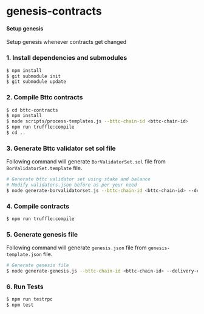 # genesis-contracts

#### Setup genesis

Setup genesis whenever contracts get changed
### 1. Install dependencies and submodules
```bash
$ npm install
$ git submodule init
$ git submodule update
```

### 2. Compile Bttc contracts
```bash
$ cd bttc-contracts
$ npm install
$ node scripts/process-templates.js --bttc-chain-id <bttc-chain-id>
$ npm run truffle:compile
$ cd ..
```

### 3. Generate Bttc validator set sol file

Following command will generate `BorValidatorSet.sol` file from `BorValidatorSet.template` file.

```bash
# Generate bttc validator set using stake and balance
# Modify validators.json before as per your need
$ node generate-borvalidatorset.js --bttc-chain-id <bttc-chain-id> --delivery-chain-id <delivery-chain-id>
```

### 4. Compile contracts
```bash
$ npm run truffle:compile
```

### 5. Generate genesis file

Following command will generate `genesis.json` file from `genesis-template.json` file.

```bash
# Generate genesis file
$ node generate-genesis.js --bttc-chain-id <bttc-chain-id> --delivery-chain-id <delivery-chain-id>
```

### 6. Run Tests
```bash
$ npm run testrpc
$ npm test
```
